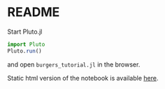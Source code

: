 # README

Start Pluto.jl
```julia
import Pluto
Pluto.run()
```
and open `burgers_tutorial.jl` in the browser.

Static html version of the notebook is available [here](https://dj4earth.github.io/MPE24/Burgers_tutorial/burgers_tutorial.html).
